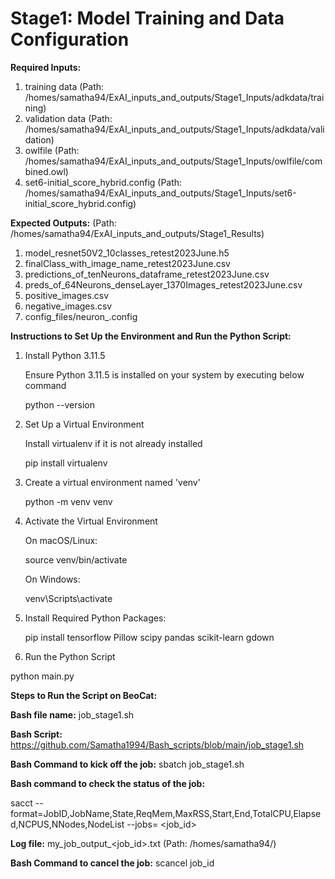 # Stage1: Model Training and Data Configuration




**Required Inputs:**
1) training data                       (Path: /homes/samatha94/ExAI_inputs_and_outputs/Stage1_Inputs/adkdata/training)
2) validation data                     (Path: /homes/samatha94/ExAI_inputs_and_outputs/Stage1_Inputs/adkdata/validation)
3) owlfile                             (Path: /homes/samatha94/ExAI_inputs_and_outputs/Stage1_Inputs/owlfile/combined.owl)
4) set6-initial_score_hybrid.config    (Path: /homes/samatha94/ExAI_inputs_and_outputs/Stage1_Inputs/set6-initial_score_hybrid.config)


**Expected Outputs:**                  (Path: /homes/samatha94/ExAI_inputs_and_outputs/Stage1_Results)
1) model_resnet50V2_10classes_retest2023June.h5
2) finalClass_with_image_name_retest2023June.csv
3) predictions_of_tenNeurons_dataframe_retest2023June.csv
4) preds_of_64Neurons_denseLayer_1370Images_retest2023June.csv
5) positive_images.csv
6) negative_images.csv
7) config_files/neuron_<neuronid>.config

**Instructions to Set Up the Environment and Run the Python Script:**
1) Install Python 3.11.5

   Ensure Python 3.11.5 is installed on your system by executing below command

   python --version
   
3) Set Up a Virtual Environment

   Install virtualenv if it is not already installed
    
    pip install virtualenv
   
5) Create a virtual environment named 'venv'

   python -m venv venv
   
7) Activate the Virtual Environment

   On macOS/Linux:

   source venv/bin/activate

   On Windows:

   venv\Scripts\activate
   
9) Install Required Python Packages:

   pip install tensorflow Pillow scipy pandas scikit-learn gdown
   
11) Run the Python Script

   python main.py

**Steps to Run the Script on BeoCat:**

**Bash file name:** job_stage1.sh

**Bash Script:** https://github.com/Samatha1994/Bash_scripts/blob/main/job_stage1.sh

**Bash Command to kick off the job:** sbatch job_stage1.sh

**Bash command to check the status of the job:** 

sacct --format=JobID,JobName,State,ReqMem,MaxRSS,Start,End,TotalCPU,Elapsed,NCPUS,NNodes,NodeList --jobs= <job_id>

**Log file:** my_job_output_<job_id>.txt (Path: /homes/samatha94/)

**Bash Command to cancel the job:** scancel job_id


